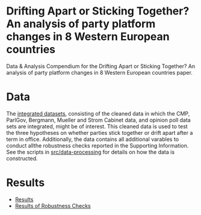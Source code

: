 # Drifting Apart or Sticking Together? An analysis of party platform changes in 8 Western European countries
Data &amp; Analysis Compendium for the Drifting Apart or Sticking Together? An analysis of party platform changes in 8 Western European countries paper.

# Data
The [integrated datasets](data/intermediate/cleaned_dyadic_data.csv), consisting of the cleaned data in which the CMP, ParlGov, Bergmann, Mueller and Strom Cabinet data, and opinion poll data sets are integrated, might be of interest. This cleaned data is used to test the three hypotheses on whether parties stick together or drift apart after a term in office. Additionally, the data contains all additional varables to conduct allthe robustness checks reported in the Supporting Information. See the scripts in [src/data-processing](src/README.md) for details on how the data is constructed.

# Results
* [Results](src/analysis/01_main_analysis.md)
* [Results of Robustness Checks](src/analysis/02_robustness_checks.md)

